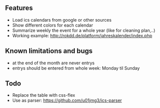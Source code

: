 ## Features
- Load ics calendars from google or other sources
- Show different colors for each calendar
- Summarize weekly the event for a whole year (like for cleaning plan,..)
- Working example: http://rokdd.de/platform/jahreskalender/index.php

## Known limitations and bugs
- at the end of the month are never entrys
- entrys should be entered from whole week: Monday til Sunday

## Todo
- Replace the table with css-flex
- Use as parser: https://github.com/u01jmg3/ics-parser